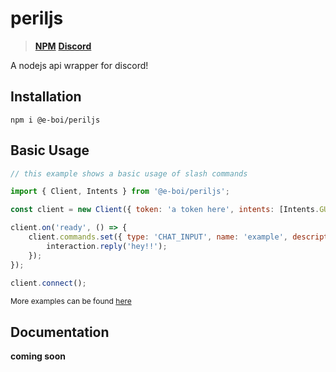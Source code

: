 # periljs

> **[NPM](https://www.npmjs.com/package/@e-boi/periljs)** **[Discord](https://discord.gg/qbERr28Dxt)**

A nodejs api wrapper for discord!

## Installation

```
npm i @e-boi/periljs
```

## Basic Usage

```js
// this example shows a basic usage of slash commands

import { Client, Intents } from '@e-boi/periljs';

const client = new Client({ token: 'a token here', intents: [Intents.GUILDS] });

client.on('ready', () => {
	client.commands.set({ type: 'CHAT_INPUT', name: 'example', description: 'example slash command made with periljs' }, interaction => {
		interaction.reply('hey!!');
	});
});

client.connect();
```

<p style="font-size: 12px;">More examples can be found <a href="https://github.com/E-boi/periljs/tree/main/ex">here</a></p>

## Documentation

**coming soon**
